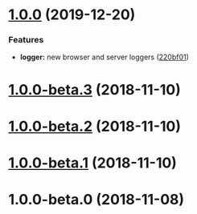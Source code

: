# [1.0.0](https://github.com/banejs/logger/compare/v1.0.0-beta.3...v1.0.0) (2019-12-20)


### Features

* **logger:** new browser and server loggers ([220bf01](https://github.com/banejs/logger/commit/220bf01810bd381eae3f36ee604b35e17404885b))



# [1.0.0-beta.3](https://github.com/banejs/logger/compare/v1.0.0-beta.2...v1.0.0-beta.3) (2018-11-10)



# [1.0.0-beta.2](https://github.com/banejs/logger/compare/v1.0.0-beta.1...v1.0.0-beta.2) (2018-11-10)



# [1.0.0-beta.1](https://github.com/banejs/logger/compare/v1.0.0-beta.0...v1.0.0-beta.1) (2018-11-10)



# 1.0.0-beta.0 (2018-11-08)



